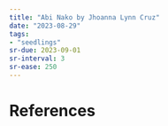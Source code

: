 ```yaml
---
title: "Abi Nako by Jhoanna Lynn Cruz"
date: "2023-08-29"
tags:
- "seedlings"
sr-due: 2023-09-01
sr-interval: 3
sr-ease: 250
---
```




# References